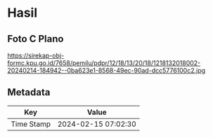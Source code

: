 # Hasil

## Foto C Plano

https://sirekap-obj-formc.kpu.go.id/7658/pemilu/pdpr/12/18/13/20/18/1218132018002-20240214-184942--0ba623e1-8568-49ec-90ad-dcc5776100c2.jpg


## Metadata

| Key        | Value               |
| ---------- | ------------------- |
| Time Stamp | 2024-02-15 07:02:30 |




